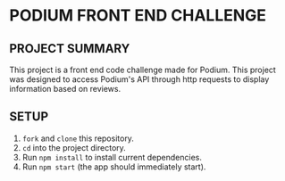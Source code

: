 # PODIUM FRONT END CHALLENGE

## PROJECT SUMMARY

This project is a front end code challenge made for Podium. This project was designed to access Podium's API through http requests to display information based on reviews.

## SETUP

1. `fork` and `clone` this repository.
2. `cd` into the project directory.
3. Run `npm install` to install current dependencies.
4. Run `npm start` (the app should immediately start).